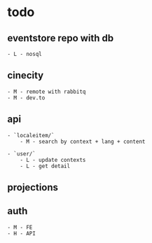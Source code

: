# todo


## eventstore repo with db 
    - L - nosql

## cinecity
    - M - remote with rabbitq
    - M - dev.to

## api

    - `localeitem/`
        - M - search by context + lang + content

    - `user/`
        - L - update contexts 
        - L - get detail


## projections


## auth
    - M - FE
    - H - API
